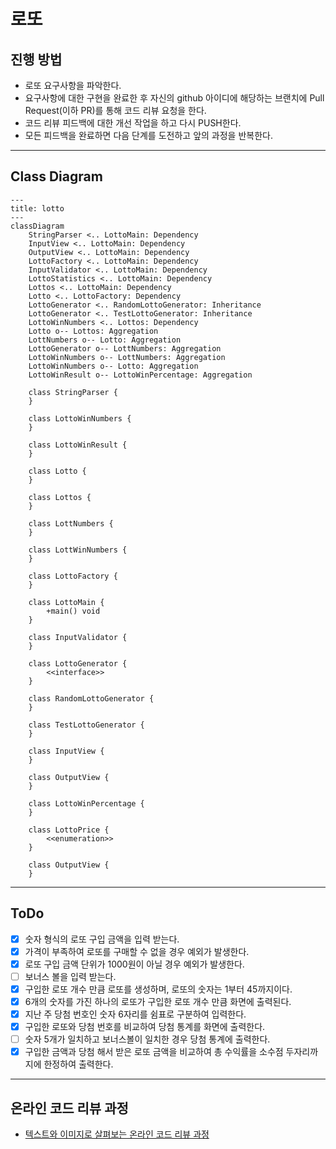 # 로또

## 진행 방법

* 로또 요구사항을 파악한다.
* 요구사항에 대한 구현을 완료한 후 자신의 github 아이디에 해당하는 브랜치에 Pull Request(이하 PR)를 통해 코드 리뷰 요청을 한다.
* 코드 리뷰 피드백에 대한 개선 작업을 하고 다시 PUSH한다.
* 모든 피드백을 완료하면 다음 단계를 도전하고 앞의 과정을 반복한다.

---

## Class Diagram

```mermaid
---
title: lotto
---
classDiagram
    StringParser <.. LottoMain: Dependency
    InputView <.. LottoMain: Dependency
    OutputView <.. LottoMain: Dependency
    LottoFactory <.. LottoMain: Dependency
    InputValidator <.. LottoMain: Dependency
    LottoStatistics <.. LottoMain: Dependency
    Lottos <.. LottoMain: Dependency
    Lotto <.. LottoFactory: Dependency
    LottoGenerator <.. RandomLottoGenerator: Inheritance
    LottoGenerator <.. TestLottoGenerator: Inheritance
    LottoWinNumbers <.. Lottos: Dependency
    Lotto o-- Lottos: Aggregation
    LottNumbers o-- Lotto: Aggregation
    LottoGenerator o-- LottNumbers: Aggregation
    LottoWinNumbers o-- LottNumbers: Aggregation
    LottoWinNumbers o-- Lotto: Aggregation
    LottoWinResult o-- LottoWinPercentage: Aggregation

    class StringParser {
    }

    class LottoWinNumbers {
    }

    class LottoWinResult {
    }

    class Lotto {
    }

    class Lottos {
    }

    class LottNumbers {
    }

    class LottWinNumbers {
    }

    class LottoFactory {
    }

    class LottoMain {
        +main() void
    }

    class InputValidator {
    }

    class LottoGenerator {
        <<interface>>
    }

    class RandomLottoGenerator {
    }

    class TestLottoGenerator {
    }

    class InputView {
    }

    class OutputView {
    }

    class LottoWinPercentage {
    }

    class LottoPrice {
        <<enumeration>>
    }

    class OutputView {
    }
```

---

## ToDo

* [X] 숫자 형식의 로또 구입 금액을 입력 받는다.
* [X] 가격이 부족하여 로또를 구매할 수 없을 경우 예외가 발생한다.
* [X] 로또 구입 금액 단위가 1000원이 아닐 경우 예외가 발생한다.
* [ ] 보너스 볼을 입력 받는다.
* [X] 구입한 로또 개수 만큼 로또를 생성하며, 로또의 숫자는 1부터 45까지이다.
* [X] 6개의 숫자를 가진 하나의 로또가 구입한 로또 개수 만큼 화면에 출력된다.
* [X] 지난 주 당첨 번호인 숫자 6자리를 쉼표로 구분하여 입력한다.
* [X] 구입한 로또와 당첨 번호를 비교하여 당첨 통계를 화면에 출력한다.
* [ ] 숫자 5개가 일치하고 보너스볼이 일치한 경우 당첨 통계에 출력한다.
* [X] 구입한 금액과 당첨 해서 받은 로또 금액을 비교하여 총 수익률을 소수점 두자리까지에 한정하여 출력한다.

---

## 온라인 코드 리뷰 과정

* [텍스트와 이미지로 살펴보는 온라인 코드 리뷰 과정](https://github.com/next-step/nextstep-docs/tree/master/codereview)